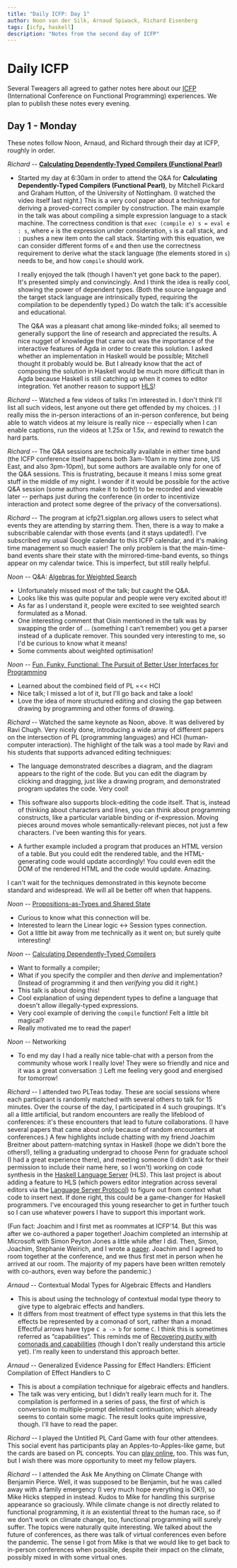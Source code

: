 ```yaml
---
title: "Daily ICFP: Day 1"
author: Noon van der Silk, Arnaud Spiwack, Richard Eisenberg
tags: [icfp, haskell]
description: "Notes from the second day of ICFP"
---
```


# Daily ICFP

Several Tweagers all agreed to gather notes here about our
[ICFP](https://icfp21.sigplan.org/) (International Conference on Functional
Programming) experiences. We plan to publish these notes every evening.

## Day 1 - Monday

These notes follow Noon, Arnaud, and Richard through their day at ICFP,
roughly in order.

_Richard_ -- [**Calculating Dependently-Typed Compilers (Functional
Pearl)**](https://icfp21.sigplan.org/details/icfp-2021-papers/21/Calculating-Dependently-Typed-Compilers-Functional-Pearl-)

- Started my day at 6:30am in order to attend the Q&A for **Calculating
  Dependently-Typed Compilers (Functional Pearl)**, by Mitchell Pickard and
  Graham Hutton, of the University of Nottingham. (I watched the video itself
  last night.) This is a very cool paper about a technique for deriving a
  proved-correct compiler by construction. The main example in the talk was
  about compiling a simple expression language to a stack machine. The
  correctness condition is that `exec (compile e) s = eval e : s`, where `e`
  is the expression under consideration, `s` is a call stack, and `:` pushes a
  new item onto the call stack. Starting with this equation, we can consider
  different forms of `e` and then use the correctness requirement to derive
  what the stack language (the elements stored in `s`) needs to be, and how
  `compile` should work.

  I really enjoyed the talk (though I haven't yet gone back to the paper).
  It's presented simply and convincingly. And I think the idea is really cool,
  showing the power of dependent types. (Both the source language and the
  target stack language are intrinsically typed, requiring the compilation to
  be dependently typed.) Do watch the talk: it's accessible and educational.

  The Q&A was a pleasant chat among like-minded folks; all seemed to generally
  support the line of research and appreciated the results. A nice nugget of
  knowledge that came out was the importance of the interactive features of
  Agda in order to create this solution. I asked whether an implementation in
  Haskell would be possible; Mitchell thought it probably would be. But I
  already know that the act of composing the solution in Haskell would be much
  more difficult than in Agda because Haskell is still catching up when it
  comes to editor integration. Yet another reason to support
  [HLS](https://github.com/haskell/haskell-language-server)!

_Richard_ -- Watched a few videos of talks I'm interested in. I don't think I'll
list all such videos, lest anyone out there get offended by my choices. :) I
really miss the in-person interactions of an in-person conference, but being
able to watch videos at my leisure is really nice -- especially when I can
enable captions, run the videos at 1.25x or 1.5x, and rewind to rewatch the
hard parts.

_Richard_ -- The Q&A sessions are technically available in either time band (the
ICFP conference itself happens both 3am-10am in my time zone, US East, and
also 3pm-10pm), but some authors are available only for one of the Q&A
sessions. This is frustrating, because it means I miss some great stuff in
the middle of my night. I wonder if it would be possible for the active Q&A
session (some authors make it to both!) to be recorded and viewable later --
perhaps just during the conference (in order to incentivize interaction and
protect some degree of the privacy of the conversations).

_Richard_ -- The program at icfp21.sigplan.org allows users to select what
events they are attending by starring them. Then, there is a way to make a
subscribable calendar with those events (and it stays updated!). I've
subscribed my usual Google calendar to this ICFP calendar, and it's making
time management so much easier! The only problem is that the main-time-band
events share their state with the mirrored-time-band events, so things appear
on my calendar twice. This is imperfect, but still really helpful.

_Noon_ -- Q&A: [Algebras for Weighted Search](https://icfp21.sigplan.org/details/icfp-2021-papers/11/Algebras-for-Weighted-Search)

- Unfortunately missed most of the talk; but caught the Q&A.
- Looks like this was quite popular and people were very excited about it!
- As far as I understand it, people were excited to see weighted search formulated as a Monad.
- One interesting comment that Oisín mentioned in the talk was by swapping the order of ... (something I can't remember) you get a parser instead of a duplicate remover. This sounded very interesting to me, so I'd be curious to know what it means!
- Some comments about weighted optimisation!

_Noon_ -- [Fun, Funky, Functional: The Pursuit of Better User Interfaces for Programming](https://icfp21.sigplan.org/details/icfp-2021-papers/41/Fun-Funky-Functional-The-Pursuit-of-Better-User-Interfaces-for-Programming)

- Learned about the combined field of PL =<< HCI
- Nice talk; I missed a lot of it, but I'll go back and take a look!
- Love the idea of more structured editing and closing the gap between drawing by programming and other forms of drawing.

_Richard_ -- Watched the same keynote as Noon, above. It was delivered by Ravi
Chugh. Very nicely done, introducing a wide array of different papers on the
intersection of PL (programming languages) and HCI (human-computer
interaction). The highlight of the talk was a tool made by Ravi and his
students that supports advanced editing techniques:

- The language demonstrated describes a diagram, and the diagram appears to
  the right of the code. But you can edit the diagram by clicking and
  dragging, just like a drawing program, and demonstrated program updates the
  code. Very cool!

- This software also supports block-editing the code itself. That is, instead
  of thinking about characters and lines, you can think about programming
  constructs, like a particular variable binding or if-expression. Moving
  pieces around moves whole semantically-relevant pieces, not just a few
  characters. I've been wanting this for years.

- A further example included a program that produces an HTML version of a
  table. But you could edit the rendered table, and the HTML-generating code
  would update accordingly! You could even edit the DOM of the rendered HTML
  and the code would update. Amazing.

I can't wait for the techniques demonstrated in this keynote become standard
and widespread. We will all be better off when that happens.

_Noon_ -- [Propositions-as-Types and Shared State](https://icfp21.sigplan.org/details/icfp-2021-papers/18/Propositions-as-Types-and-Shared-State)

- Curious to know what this connection will be.
- Interested to learn the Linear logic <-> Session types connection.
- Got a little bit away from me technically as it went on; but surely quite interesting!

_Noon_ -- [Calculating Dependently-Typed Compilers](https://icfp21.sigplan.org/details/icfp-2021-papers/21/Calculating-Dependently-Typed-Compilers-Functional-Pearl-)

- Want to formally a compiler;
- What if you specify the compiler and then _derive_ and implementation? (Instead of programming it and then _verifying_ you did it right.)
- This talk is about doing this!
- Cool explanation of using dependent types to define a language that doesn't allow illegally-typed expressions.
- Very cool example of deriving the `compile` function! Felt a little bit magical?
- Really motivated me to read the paper!

_Noon_ -- Networking

- To end my day I had a really nice table-chat with a person from the
  community whose work I really love! They were so friendly and nice and
  it was a great conversation :) Left me feeling very good and energised for
  tomorrow!

_Richard_ -- I attended two PLTeas today. These are social sessions where each
participant is randomly matched with several others to talk for 15 minutes.
Over the course of the day, I participated in 4 such groupings. It's all a
little artificial, but random encounters are really the lifeblood of
conferences: it's these encounters that lead to future collaborations. (I
have several papers that came about only because of random encounters at
conferences.) A few highlights include chatting with my friend Joachim
Breitner about pattern-matching syntax in Haskell (hope we didn't bore the
others!), telling a graduating undergrad to choose Penn for graduate school
(I had a great experience there), and meeting someone (I didn't ask for their
permission to include their name here, so I won't) working on code synthesis
in the [Haskell Language
Server](https://github.com/haskell/haskell-language-server) (HLS). This last
project is about adding a feature to HLS (which powers editor integration
across several editors via the [Language Server
Protocol](https://microsoft.github.io/language-server-protocol/)) to figure
out from context what code to insert next. If done right, this could be a
game-changer for Haskell programmers. I've encouraged this young researcher
to get in further touch so I can use whatever powers I have to support this
important work.

(Fun fact: Joachim and I first met as roommates at ICFP'14. But this was after
we co-authored a paper together! Joachim completed an internship at Microsoft
with Simon Peyton Jones a little while after I did. Then, Simon, Joachim,
Stephanie Weirich, and I wrote a
[paper](https://richarde.dev/papers/2014/coercible/coercible.pdf). Joachim and
I agreed to room together at the conference, and we thus first met in person
when he arrived at our room. The majority of my papers have been written
remotely with co-authors, even way before the pandemic.)

_Arnaud_ -- Contextual Modal Types for Algebraic Effects and Handlers

- This is about using the technology of contextual modal type theory to give type to algebraic effects and handlers.
- It differs from most treatment of effect type systems in that this lets the effects be represented by a comonad of sort, rather than a monad. Effectful arrows have type `C a -> b` for some `C`. I think this is sometimes referred as “capabilities”. This reminds me of [Recovering purity with comonads and capabilities](https://dl.acm.org/doi/10.1145/3408993) (though I don't really understand this article yet). I'm really keen to understand this approach better.

_Arnaud_ -- Generalized Evidence Passing for Effect Handlers: Efficient Compilation of Effect Handlers to C

- This is about a compilation technique for algebraic effects and handlers.
- The talk was very enticing, but I didn't really learn much for it. The compilation is performed in a series of pass, the first of which is conversion to multiple-prompt delimited continuation; which already seems to contain some magic. The result looks quite impressive, though. I'll have to read the paper.

_Richard_ -- I played the Untitled PL Card Game with four other attendees. This
social event has participants play an Apples-to-Apples-like game, but the
cards are based on PL concepts. You can [play
online](https://uplcg.jaspervdj.be/rooms), too. This was fun, but I wish
there was more opportunity to meet my fellow players.

_Richard_ -- I attended the Ask Me Anything on Climate Change with Benjamin
Pierce. Well, it was supposed to be Benjamin, but he was called away with a
family emergency (I very much hope everything is OK!), so Mike Hicks stepped
in instead. Kudos to Mike for handling this surprise appearance so
graciously. While climate change is not directly related to functional
programming, it _is_ an existential threat to the human race, so if we don't
work on climate change, too, functional programming will surely suffer. The
topics were naturally quite interesting. We talked about the future of
conferences, as there was talk of virtual conferences even before the
pandemic. The sense I got from Mike is that we would like to get back to
in-person conferences when possible, despite their impact on the climate,
possibly mixed in with some virtual ones.
